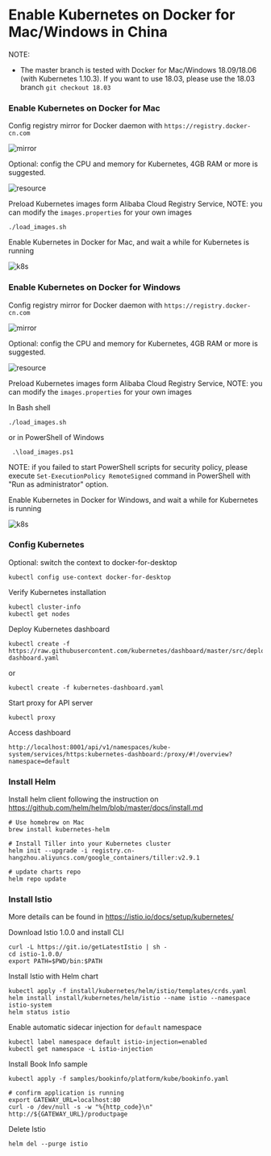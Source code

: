 # Enable Kubernetes on Docker for Mac/Windows in China

NOTE: 

* The master branch is tested with Docker for Mac/Windows 18.09/18.06 (with Kubernetes 1.10.3). If you want to use 18.03, please use the 18.03 branch ```git checkout 18.03```

### Enable Kubernetes on Docker for Mac

Config registry mirror for Docker daemon with ```https://registry.docker-cn.com```

![mirror](images/mirror.png)

Optional: config the CPU and memory for Kubernetes, 4GB RAM or more is suggested. 

![resource](images/resource.png)

Preload Kubernetes images form Alibaba Cloud Registry Service, NOTE: you can modify the ```images.properties``` for your own images

```
./load_images.sh
```

Enable Kubernetes in Docker for Mac, and wait a while for Kubernetes is running


![k8s](images/k8s.png)


### Enable Kubernetes on Docker for Windows

Config registry mirror for Docker daemon with ```https://registry.docker-cn.com```

![mirror](images/mirror_win.png)

Optional: config the CPU and memory for Kubernetes, 4GB RAM or more is suggested. 

![resource](images/resource_win.png)

Preload Kubernetes images form Alibaba Cloud Registry Service, NOTE: you can modify the ```images.properties``` for your own images

In Bash shell

```
./load_images.sh
```

or in PowerShell of Windows

```
 .\load_images.ps1
```

NOTE: if you failed to start PowerShell scripts for security policy, please execute ```Set-ExecutionPolicy RemoteSigned``` command in PowerShell with "Run as administrator" option. 

Enable Kubernetes in Docker for Windows, and wait a while for Kubernetes is running

![k8s](images/k8s_win.png)


### Config Kubernetes


Optional: switch the context to docker-for-desktop

```
kubectl config use-context docker-for-desktop
```

Verify Kubernetes installation

```
kubectl cluster-info
kubectl get nodes
```

Deploy Kubernetes dashboard


```
kubectl create -f https://raw.githubusercontent.com/kubernetes/dashboard/master/src/deploy/recommended/kubernetes-dashboard.yaml
```

or

```
kubectl create -f kubernetes-dashboard.yaml
```

Start proxy for API server

```
kubectl proxy
```

Access dashboard

```
http://localhost:8001/api/v1/namespaces/kube-system/services/https:kubernetes-dashboard:/proxy/#!/overview?namespace=default
```

### Install Helm

Install helm client following the instruction on https://github.com/helm/helm/blob/master/docs/install.md

```
# Use homebrew on Mac
brew install kubernetes-helm

# Install Tiller into your Kubernetes cluster
helm init --upgrade -i registry.cn-hangzhou.aliyuncs.com/google_containers/tiller:v2.9.1

# update charts repo
helm repo update
```

### Install Istio

More details can be found in https://istio.io/docs/setup/kubernetes/

Download Istio 1.0.0 and install CLI

```
curl -L https://git.io/getLatestIstio | sh -
cd istio-1.0.0/
export PATH=$PWD/bin:$PATH
```

Install Istio with Helm chart

```
kubectl apply -f install/kubernetes/helm/istio/templates/crds.yaml
helm install install/kubernetes/helm/istio --name istio --namespace istio-system
helm status istio
```

Enable automatic sidecar injection for ```default``` namespace

```
kubectl label namespace default istio-injection=enabled
kubectl get namespace -L istio-injection
```

Install Book Info sample

```
kubectl apply -f samples/bookinfo/platform/kube/bookinfo.yaml

# confirm application is running
export GATEWAY_URL=localhost:80
curl -o /dev/null -s -w "%{http_code}\n" http://${GATEWAY_URL}/productpage
```

Delete Istio

```
helm del --purge istio
```


